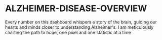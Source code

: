 # ALZHEIMER-DISEASE-OVERVIEW
Every number on this dashboard whispers a story of the brain, guiding our hearts and minds closer to understanding Alzheimer's. I am meticulously charting the path to hope, one pixel and one statistic at a time
